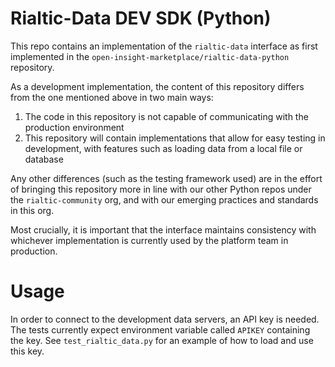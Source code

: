 # Rialtic-Data DEV SDK (Python)

This repo contains an implementation of the `rialtic-data` interface as first implemented in
the `open-insight-marketplace/rialtic-data-python` repository.

As a development implementation, the content of this repository differs from the one mentioned above in two main ways:

1. The code in this repository is not capable of communicating with the production environment
2. This repository will contain implementations that allow for easy testing in development, with features such as
   loading data from a local file or database

Any other differences (such as the testing framework used) are in the effort of bringing this repository more in line
with our other Python repos under the `rialtic-community` org, and with our emerging practices and standards in this
org.

Most crucially, it is important that the interface maintains consistency with whichever implementation is currently used
by the platform team in production.

# Usage

In order to connect to the development data servers, an API key is needed. The tests currently expect environment
variable called `APIKEY` containing the key. See `test_rialtic_data.py` for an example of how to load and use this key.

